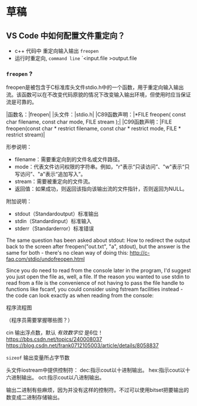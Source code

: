 # 草稿

## VS Code 中如何配置文件重定向？

- c++ 代码中 重定向输入输出 `freopen`
- 运行时重定向, `command line` `<input.file >output.file

### `freopen` ?

freopen是被包含于C标准库头文件stdio.h中的一个函数，用于重定向输入输出流。该函数可以在不改变代码原貌的情况下改变输入输出环境，但使用时应当保证流是可靠的。

|函数名：|freopen|
|头文件：|stdio.h|
|C89函数声明：|*FILE freopen( const char filename, const char mode, FILE stream );|
|C99函数声明：|FILE freopen(const char * restrict filename, const char * restrict mode, FILE * restrict stream)|

形参说明：

- filename：需要重定向到的文件名或文件路径。
- mode：代表文件访问权限的字符串。例如，"r"表示“只读访问”、"w"表示“只写访问”、"a"表示“追加写入”。
- stream：需要被重定向的文件流。
- 返回值：如果成功，则返回该指向该输出流的文件指针，否则返回为NULL。

附加说明：

- stdout（Standardoutput）标准输出
- stdin（Standardinput）标准输入
- stderr（Standarderror）标准错误

The same question has been asked about stdout: How to redirect the output back to the screen after freopen("out.txt", "a", stdout), but the answer is the same for both - there's no clean way of doing this: http://c-faq.com/stdio/undofreopen.html

Since you do need to read from the console later in the program, I'd suggest you just open the file as, well, a file. If the reason you wanted to use stdin to read from a file is the convenience of not having to pass the file handle to functions like fscanf, you could consider using fstream facilities instead - the code can look exactly as when reading from the console:

程序流程图

（程序员需要掌握哪些图？）

cin 输出浮点数，默认 *有效数字位* 是6位！
 https://bbs.csdn.net/topics/240008037
 https://blog.csdn.net/frank0712105003/article/details/8058837

`sizeof`  输出变量所占字节数

头文件iostream中提供控制符：
dec:指示cout以十进制输出。 hex:指示cout以十六进制输出。 oct:指示cout以八进制输出。

输出二进制有些麻烦，因为并没有这样的控制符。不过可以使用bitset把要输出的数变成二进制存储输出。